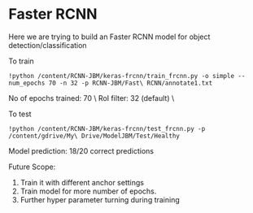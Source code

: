 # Faster RCNN

Here we are trying to build an Faster RCNN model for object detection/classification

To train 
```
!python /content/RCNN-JBM/keras-frcnn/train_frcnn.py -o simple --num_epochs 70 -n 32 -p RCNN-JBM/Fast\ RCNN/annotate1.txt
```
No of epochs trained: 70 \\
RoI filter: 32 (default) \\

To test
```
!python /content/RCNN-JBM/keras-frcnn/test_frcnn.py -p /content/gdrive/My\ Drive/ModelJBM/Test/Healthy
```

Model prediction: 18/20 correct predictions

Future Scope: 
1. Train it with different anchor settings
2. Train model for more number of epochs. 
3. Further hyper parameter turning during training
